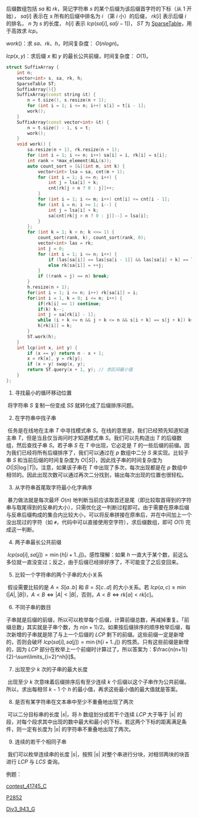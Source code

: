 后缀数组包括 $sa$ 和 $rk$，简记字符串 $s$ 的某个后缀为该后缀首字符的下标（从 $1$ 开始）， $sa[i]$ 表示在 $s$ 所有的后缀中排名为 $i$ （第 $i$ 小）的后缀， $rk[i]$ 表示后缀 $i$ 的排名， $n$ 为 $s$ 的长度， $h[i]$ 表示 $lcp(sa[i],sa[i - 1])$， $ST$ 为 [SparseTable](https://github.com/xiojoy/Templates-for-Competitive-Programming/blob/main/data%20structure/SparseTable.md)，用于高效求 $lcp$。

$work()$：求 $sa、rk、h$，时间复杂度： $O(nlogn)$。

$lcp(x, y)$：求后缀 $x$ 和 $y$ 的最长公共前缀，时间复杂度： $O(1)$。

```C++
struct SuffixArray {
    int n;
    vector<int> s, sa, rk, h;
    SparseTable ST;
    SuffixArray(){}        
    SuffixArray(const string &t) {
        n = t.size(), s.resize(n + 1);
        for (int i = 1; i <= n; i++) s[i] = t[i - 1];
        work();
    }
    SuffixArray(const vector<int> &t) {
        n = t.size() - 1, s = t;
        work();
    }
    void work() {
        sa.resize(n + 1), rk.resize(n + 1);
        for (int i = 1; i <= n; i++) sa[i] = i, rk[i] = s[i];
        int rank = *max_element(ALL(s));
        auto count_sort = [&](int m, int k) {
            vector<int> lsa = sa, cnt(m + 1);
            for (int i = 1; i <= n; i++) {
                int j = lsa[i] + k;
                cnt[rk[j > n ? 0 : j]]++;
            }
            for (int i = 1; i <= m; i++) cnt[i] += cnt[i - 1];
            for (int i = n; i >= 1; i--) {
                int j = lsa[i] + k;
                sa[cnt[rk[j > n ? 0 : j]]--] = lsa[i];
            }
        };
        for (int k = 1; k < n; k <<= 1) {
            count_sort(rank, k), count_sort(rank, 0);
            vector<int> las = rk;
            int j = 0;
            for (int i = 1; i <= n; i++) {
                if (las[sa[i]] == las[sa[i - 1]] && las[sa[i] + k] == las[sa[i - 1] + k]) rk[sa[i]] = j;
                else rk[sa[i]] = ++j;
            }
            if ((rank = j) == n) break;
        }
        h.resize(n + 1);
        for(int i = 1; i <= n; i++) rk[sa[i]] = i;
        for(int i = 1, k = 0; i <= n; i++) {
            if(rk[i] == 1) continue;
            if(k) k--;
            int j = sa[rk[i] - 1];
            while (i + k <= n && j + k <= n && s[i + k] == s[j + k]) k++;
            h[rk[i]] = k;
        }
        ST.work(h);
    }
    int lcp(int x, int y) {
        if (x == y) return n - x + 1;
        x = rk[x], y = rk[y];
        if (x > y) swap(x, y);
        return ST.query(x + 1, y); // 求区间最小值
    }
};
```

1. 寻找最小的循环移动位置

​	将字符串 $S$ 复制一份变成 $SS$ 就转化成了后缀排序问题。

2. 在字符串中找子串

​	任务是在线地在主串 $T$ 中寻找模式串 $S$。在线的意思是，我们已经预先知道知道主串 $T$，但是当且仅当询问时才知道模式串 $S$。我们可以先构造出 $T$ 的后缀数组，然后查找子串 $S$。若子串 $S$ 在 $T$ 中出现，它必定是 $T$ 的一些后缀的前缀。因为我们已经将所有后缀排序了，我们可以通过在 $p$ 数组中二分 $S$ 来实现。比较子串 $S$ 和当前后缀的时间复杂度为 $O(|S|)$，因此找子串的时间复杂度为 $O(|S|\log |T|)$。注意，如果该子串在 $T$ 中出现了多次，每次出现都是在 $p$ 数组中相邻的。因此出现次数可以通过再次二分找到，输出每次出现的位置也很轻松。

3. 从字符串首尾取字符最小化字典序

​	暴力做法就是每次最坏 $O(n)$ 地判断当前应该取首还是尾（即比较取首得到的字符串与取尾得到的反串的大小），只需优化这一判断过程即可。由于需要在原串后缀与反串后缀构成的集合内比较大小，可以将反串拼接在原串后，并在中间加上一个没出现过的字符（如 `#`，代码中可以直接使用空字符），求后缀数组，即可 $O(1)$ 完成这一判断。

4. 两子串最长公共前缀

​	$lcp(sa[i],sa[j])=\min\{h[i+1..j]\}$。感性理解：如果 $h$ 一直大于某个数，前这么多位就一直没变过；反之，由于后缀已经排好序了，不可能变了之后变回来。

5. 比较一个字符串的两个子串的大小关系

​	假设需要比较的是 $A=S[a..b]$ 和 $B=S[c..d]$ 的大小关系。若 $lcp(a, c)\ge\min(|A|, |B|)$，$A<B\iff |A|<|B|$，否则，$A<B\iff rk[a]< rk[c]$。

6. 不同子串的数目

​	子串就是后缀的前缀，所以可以枚举每个后缀，计算前缀总数，再减掉重复。「前缀总数」其实就是子串个数，为 $n(n+1)/2$。如果按后缀排序的顺序枚举后缀，每次新增的子串就是除了与上一个后缀的 $LCP$ 剩下的前缀。这些前缀一定是新增的，否则会破坏 $lcp(sa[i],sa[j])=\min\{h[i+1..j]\}$ 的性质。只有这些前缀是新增的，因为 $LCP$ 部分在枚举上一个前缀时计算过了。所以答案为：$\frac{n(n+1)}{2}-\sum\limits_{i=2}^nh[i]$。

7. 出现至少 $k$ 次的子串的最大长度

​	出现至少 $k$ 次意味着后缀排序后有至少连续 $k$ 个后缀以这个子串作为公共前缀。所以，求出每相邻 $k-1$ 个 $h$ 的最小值，再求这些最小值的最大值就是答案。

8. 是否有某字符串在文本串中至少不重叠地出现了两次

​	可以二分目标串的长度 $|s|$，将 $h$ 数组划分成若干个连续 $LCP$ 大于等于 $|s|$ 的段，对每个段求其中出现的数中最大和最小的下标，若这两个下标的距离满足条件，则一定有长度为 $|s|$ 的字符串不重叠地出现了两次。

9. 连续的若干个相同子串

​	我们可以枚举连续串的长度 $|s|$，按照 $|s|$ 对整个串进行分块，对相邻两块的块首进行 $LCP$ 与 $LCS$​ 查询。

例题：

[contest_41745_C](https://ac.nowcoder.com/acm/contest/41745/C)

[P2852](https://www.luogu.com.cn/problem/P2852)

[Div3_943_G](https://codeforces.com/contest/1968/problem/G2)
